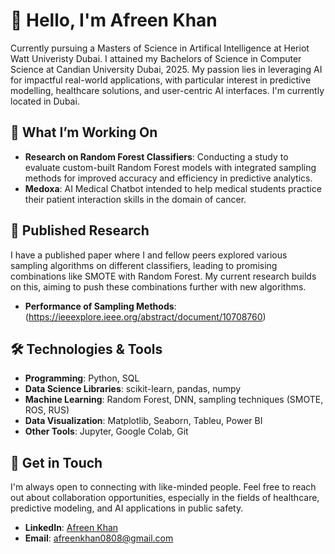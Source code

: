 # 👋 Hello, I'm Afreen Khan

Currently pursuing a Masters of Science in Artifical Intelligence at Heriot Watt Univeristy Dubai. I attained my Bachelors of Science in Computer Science at Candian University Dubai, 2025. My passion lies in leveraging AI for impactful real-world applications, with particular interest in predictive modelling, healthcare solutions, and user-centric AI interfaces. I'm currently located in Dubai.

## 🌱 What I’m Working On
- **Research on Random Forest Classifiers**: Conducting a study to evaluate custom-built Random Forest models with integrated sampling methods for improved accuracy and efficiency in predictive analytics.
- **Medoxa**: AI Medical Chatbot intended to help medical students practice their patient interaction skills in the domain of cancer. 

## 📜 Published Research
I have a published paper where I and fellow peers explored various sampling algorithms on different classifiers, leading to promising combinations like SMOTE with Random Forest. My current research builds on this, aiming to push these combinations further with new algorithms.

- **Performance of Sampling Methods**: (https://ieeexplore.ieee.org/abstract/document/10708760)

## 🛠️ Technologies & Tools
- **Programming**: Python, SQL
- **Data Science Libraries**: scikit-learn, pandas, numpy
- **Machine Learning**: Random Forest, DNN, sampling techniques (SMOTE, ROS, RUS)
- **Data Visualization**: Matplotlib, Seaborn, Tableu, Power BI
- **Other Tools**: Jupyter, Google Colab, Git

## 💬 Get in Touch
I'm always open to connecting with like-minded people. Feel free to reach out about collaboration opportunities, especially in the fields of healthcare, predictive modeling, and AI applications in public safety.

- **LinkedIn**: [Afreen Khan](https://www.linkedin.com/in/afreentkhan/)
- **Email**: [afreenkhan0808@gmail.com](mailto:afreenkhan0808@gmail.com)
